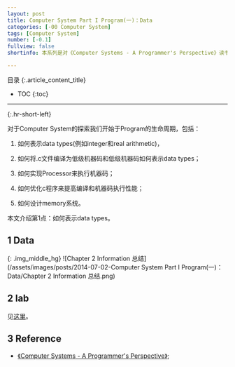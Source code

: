 ```yaml
---
layout: post
title: Computer System Part I Program(一)：Data
categories: [-00 Computer System]
tags: [Computer System]
number: [-0.1]
fullview: false
shortinfo: 本系列是对《Computer Systems - A Programmer's Perspective》读书总结，作为计算机科学其他课程的基础。本文是第2篇笔记-Data。

---
```

目录
{:.article_content_title}


* TOC
{:toc}

---
{:.hr-short-left}

对于Computer System的探索我们开始于Program的生命周期，包括：

1. 如何表示data types(例如integer和real arithmetic)，

2. 如何将.c文件编译为低级机器码和低级机器码如何表示data types；

3. 如何实现Processor来执行机器码；

4. 如何优化c程序来提高编译和机器码执行性能；

5. 如何设计memory系统。

本文介绍第1点：如何表示data types。

## 1 Data ##

{: .img_middle_hg}
![Chapter 2 Information 总结](/assets/images/posts/2014-07-02-Computer System Part I Program(一)：Data/Chapter 2 Information 总结.png)


## 2 lab ##

见[这里](https://github.com/shunmian/00-CSAPP-Labs)。

## 3 Reference ##

- [《Computer Systems - A Programmer's Perspective》](https://www.amazon.com/Computer-Systems-Programmers-Perspective-2nd/dp/0136108040);





